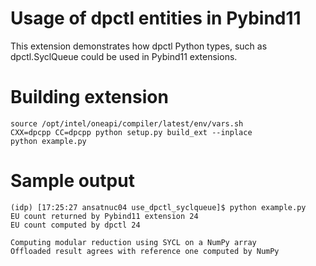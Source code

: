 # Usage of dpctl entities in Pybind11

This extension demonstrates how dpctl Python types,
such as dpctl.SyclQueue could be used in Pybind11
extensions.


# Building extension

```
source /opt/intel/oneapi/compiler/latest/env/vars.sh
CXX=dpcpp CC=dpcpp python setup.py build_ext --inplace
python example.py
```

# Sample output

```
(idp) [17:25:27 ansatnuc04 use_dpctl_syclqueue]$ python example.py
EU count returned by Pybind11 extension 24
EU count computed by dpctl 24

Computing modular reduction using SYCL on a NumPy array
Offloaded result agrees with reference one computed by NumPy
```
